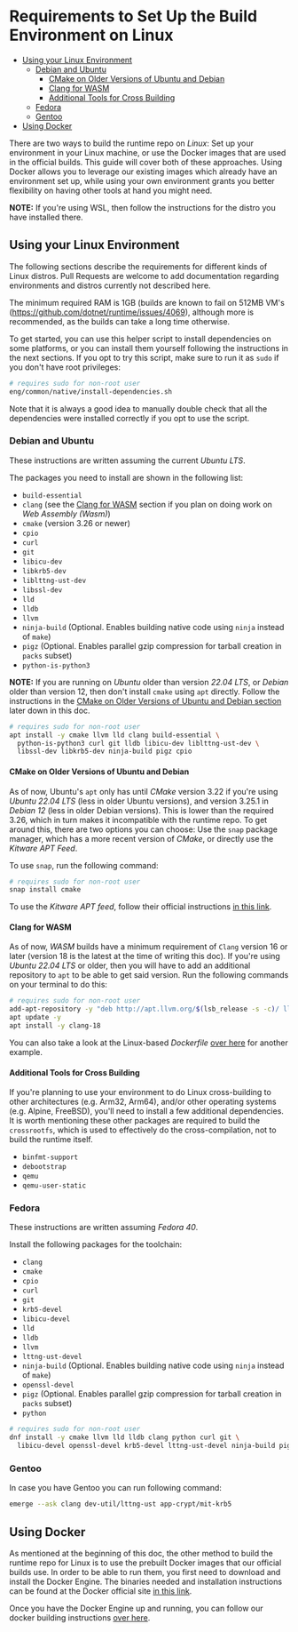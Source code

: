 # Requirements to Set Up the Build Environment on Linux

- [Using your Linux Environment](#using-your-linux-environment)
  - [Debian and Ubuntu](#debian-and-ubuntu)
    - [CMake on Older Versions of Ubuntu and Debian](#cmake-on-older-versions-of-ubuntu-and-debian)
    - [Clang for WASM](#clang-for-wasm)
    - [Additional Tools for Cross Building](#additional-tools-for-cross-building)
  - [Fedora](#fedora)
  - [Gentoo](#gentoo)
- [Using Docker](#using-docker)

There are two ways to build the runtime repo on *Linux*: Set up your environment in your Linux machine, or use the Docker images that are used in the official builds. This guide will cover both of these approaches. Using Docker allows you to leverage our existing images which already have an environment set up, while using your own environment grants you better flexibility on having other tools at hand you might need.

**NOTE:** If you're using WSL, then follow the instructions for the distro you have installed there.

## Using your Linux Environment

The following sections describe the requirements for different kinds of Linux distros. Pull Requests are welcome to add documentation regarding environments and distros currently not described here.

The minimum required RAM is 1GB (builds are known to fail on 512MB VM's (https://github.com/dotnet/runtime/issues/4069), although more is recommended, as the builds can take a long time otherwise.

To get started, you can use this helper script to install dependencies on some platforms, or you can install them yourself following the instructions in the next sections. If you opt to try this script, make sure to run it as `sudo` if you don't have root privileges:

```bash
# requires sudo for non-root user
eng/common/native/install-dependencies.sh
```

Note that it is always a good idea to manually double check that all the dependencies were installed correctly if you opt to use the script.

### Debian and Ubuntu

These instructions are written assuming the current *Ubuntu LTS*.

The packages you need to install are shown in the following list:

- `build-essential`
- `clang` (see the [Clang for WASM](#clang-for-wasm) section if you plan on doing work on *Web Assembly (Wasm)*)
- `cmake` (version 3.26 or newer)
- `cpio`
- `curl`
- `git`
- `libicu-dev`
- `libkrb5-dev`
- `liblttng-ust-dev`
- `libssl-dev`
- `lld`
- `lldb`
- `llvm`
- `ninja-build` (Optional. Enables building native code using `ninja` instead of `make`)
- `pigz` (Optional. Enables parallel gzip compression for tarball creation in `packs` subset)
- `python-is-python3`

**NOTE:** If you are running on *Ubuntu* older than version *22.04 LTS*, or *Debian* older than version 12, then don't install `cmake` using `apt` directly. Follow the instructions in the [CMake on Older Versions of Ubuntu and Debian section](#cmake-on-older-versions-of-ubuntu-and-debian) later down in this doc.

```bash
# requires sudo for non-root user
apt install -y cmake llvm lld clang build-essential \
  python-is-python3 curl git lldb libicu-dev liblttng-ust-dev \
  libssl-dev libkrb5-dev ninja-build pigz cpio
```

#### CMake on Older Versions of Ubuntu and Debian

As of now, Ubuntu's `apt` only has until *CMake* version 3.22 if you're using *Ubuntu 22.04 LTS* (less in older Ubuntu versions), and version 3.25.1 in *Debian 12* (less in older Debian versions). This is lower than the required 3.26, which in turn makes it incompatible with the runtime repo. To get around this, there are two options you can choose: Use the `snap` package manager, which has a more recent version of *CMake*, or directly use the *Kitware APT Feed*.

To use `snap`, run the following command:

```bash
# requires sudo for non-root user
snap install cmake
```

To use the *Kitware APT feed*, follow their official instructions [in this link](https://apt.kitware.com/).

#### Clang for WASM

As of now, *WASM* builds have a minimum requirement of `Clang` version 16 or later (version 18 is the latest at the time of writing this doc). If you're using *Ubuntu 22.04 LTS* or older, then you will have to add an additional repository to `apt` to be able to get said version. Run the following commands on your terminal to do this:

```bash
# requires sudo for non-root user
add-apt-repository -y "deb http://apt.llvm.org/$(lsb_release -s -c)/ llvm-toolchain-$(lsb_release -s -c)-18 main"
apt update -y
apt install -y clang-18
```

You can also take a look at the Linux-based *Dockerfile* [over here](/.devcontainer/Dockerfile) for another example.

#### Additional Tools for Cross Building

If you're planning to use your environment to do Linux cross-building to other architectures (e.g. Arm32, Arm64), and/or other operating systems (e.g. Alpine, FreeBSD), you'll need to install a few additional dependencies. It is worth mentioning these other packages are required to build the `crossrootfs`, which is used to effectively do the cross-compilation, not to build the runtime itself.

- `binfmt-support`
- `debootstrap`
- `qemu`
- `qemu-user-static`

### Fedora

These instructions are written assuming *Fedora 40*.

Install the following packages for the toolchain:

- `clang`
- `cmake`
- `cpio`
- `curl`
- `git`
- `krb5-devel`
- `libicu-devel`
- `lld`
- `lldb`
- `llvm`
- `lttng-ust-devel`
- `ninja-build` (Optional. Enables building native code using `ninja` instead of `make`)
- `openssl-devel`
- `pigz` (Optional. Enables parallel gzip compression for tarball creation in `packs` subset)
- `python`

```bash
# requires sudo for non-root user
dnf install -y cmake llvm lld lldb clang python curl git \
  libicu-devel openssl-devel krb5-devel lttng-ust-devel ninja-build pigz cpio
```

### Gentoo

In case you have Gentoo you can run following command:

```bash
emerge --ask clang dev-util/lttng-ust app-crypt/mit-krb5
```

## Using Docker

As mentioned at the beginning of this doc, the other method to build the runtime repo for Linux is to use the prebuilt Docker images that our official builds use. In order to be able to run them, you first need to download and install the Docker Engine. The binaries needed and installation instructions can be found at the Docker official site [in this link](https://docs.docker.com/get-started/get-docker).

Once you have the Docker Engine up and running, you can follow our docker building instructions [over here](/docs/workflow/using-docker.md).

